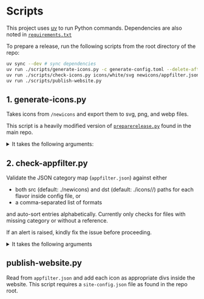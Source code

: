 # Scripts

This project uses [uv](https://docs.astral.sh/uv/) to run Python commands. Dependencies are also noted in [`requirements.txt`](requirements.txt)

To prepare a release, run the following scripts from the root directory of the repo:

```bash
uv sync --dev # sync dependencies
uv run ./scripts/generate-icons.py -c generate-config.toml --delete-after
uv run ./scripts/check-icons.py icons/white/svg newicons/appfilter.json --sort
uv run ./scripts/publish-website.py
```

## 1. generate-icons.py

Takes icons from `/newicons` and export them to svg, png, and webp files.

This script is a heavily modified version of [`preparerelease.py`](https://github.com/Arcticons-Team/Arcticons/blob/main/scripts/preparerelease.py) found in the main repo. 

<details>

<summary>It takes the following arguments:</summary>

```
usage: generate-icons.py [-h] [-c CONFIG] [--checkonly] [--checksrc CHECKSRC] [--delete-after] [-e]

options:
  -h, --help            show this help message and exit
  -c CONFIG, --config CONFIG
                        Config file to use
  --checkonly           Run checks only. Requires -c or --checksrc to be set
  --checksrc CHECKSRC   Path to the icons directory for checking (only enabled alongside --checkonly flag)
  --delete-after        Delete icons from the source folder after creation
  -e, --error           Errors on invalid checks
```

</details>

## 2. check-appfilter.py

Validate the JSON category map (`appfilter.json`) against either 

- both src (default: ./newicons) and dst (default: ./icons/<flavor-name>/<format>) paths for each flavor inside config file, or
- a comma-separated list of formats

and auto-sort entries alphabetically. Currently only checks for files with missing category or without a reference.

If an alert is raised, kindly fix the issue before proceeding.


<details>
<summary>It takes the following arguments</summary>

```
usage: check-appfilter.py [-h] [--nosort] [-c CONFIG] [-p PATHS] JSON_APPFILTER

positional arguments:
  JSON_APPFILTER        Path to the JSON file

options:
  -h, --help            show this help message and exit
  --nosort              Sort JSON keys alphabetically
  -c CONFIG, --config CONFIG
                        Config file to use
  -p PATHS, --paths PATHS
                        Comma-separated paths to the icons directory
```

</details>

## publish-website.py

Read from `appfilter.json` and add each icon as appropriate divs inside the website. This script requires a `site-config.json` file as found in the repo root.

